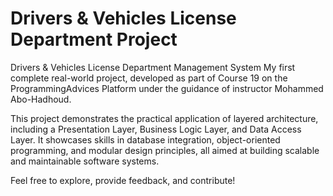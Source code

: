 # Drivers & Vehicles License Department Project

Drivers & Vehicles License Department Management System
My first complete real-world project, developed as part of Course 19 on the ProgrammingAdvices Platform under the guidance of instructor Mohammed Abo-Hadhoud.

This project demonstrates the practical application of layered architecture, including a Presentation Layer, Business Logic Layer, and Data Access Layer. It showcases skills in database integration, object-oriented programming, and modular design principles, all aimed at building scalable and maintainable software systems.

Feel free to explore, provide feedback, and contribute!